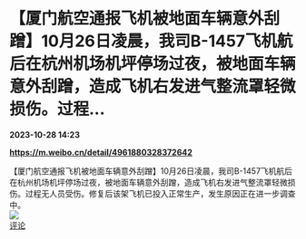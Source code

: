 # 【厦门航空通报飞机被地面车辆意外刮蹭】10月26日凌晨，我司B-1457飞机航后在杭州机场机坪停场过夜，被地面车辆意外刮蹭，造成飞机右发进气整流罩轻微损伤。过程...

**2023-10-28 14:23**

**https://m.weibo.cn/detail/4961880328372642**

【厦门航空通报飞机被地面车辆意外刮蹭】10月26日凌晨，我司B-1457飞机航后在杭州机场机坪停场过夜，被地面车辆意外刮蹭，造成飞机右发进气整流罩轻微损伤。过程无人员受伤。修复后该架飞机已投入正常生产，发生原因正在进一步调查中。  
![](https://img3.chouti.com/CHOUTI_231028_2679816D685F476EB0ED50B9B1DAD7DB.jpg)  
[评论](https://m.chouti.com/link/40433487)